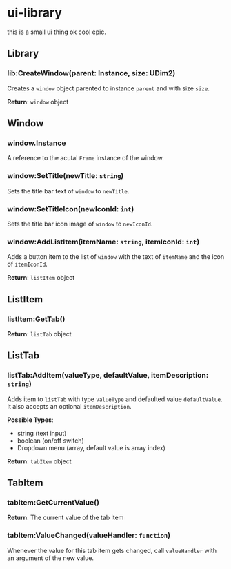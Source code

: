 # ui-library

this is a small ui thing ok cool epic.

## Library

### lib:CreateWindow(parent: Instance, size: UDim2)

Creates a `window` object parented to instance `parent` and with size `size`.

**Return**: `window` object

## Window

### window.Instance

A reference to the acutal `Frame` instance of the window.

### window:SetTitle(newTitle: `string`)

Sets the title bar text of `window` to `newTitle`.

### window:SetTitleIcon(newIconId: `int`)

Sets the title bar icon image of `window` to `newIconId`.

### window:AddListItem(itemName: `string`, itemIconId: `int`)

Adds a button item to the list of `window` with the text of `itemName` and the icon of `itemIconId`.

**Return**: `listItem` object

## ListItem

### listItem:GetTab()

**Return**: `listTab` object

## ListTab

### listTab:AddItem(valueType, defaultValue, itemDescription: `string`)

Adds item to `listTab` with type `valueType` and defaulted value `defaultValue`. It also accepts an optional `itemDescription`.

**Possible Types**:
- string (text input)
- boolean (on/off switch)
- Dropdown menu (array, default value is array index)

**Return**: `tabItem` object

## TabItem

### tabItem:GetCurrentValue()

**Return**: The current value of the tab item

### tabItem:ValueChanged(valueHandler: `function`)

Whenever the value for this tab item gets changed, call `valueHandler` with an argument of the new value.
